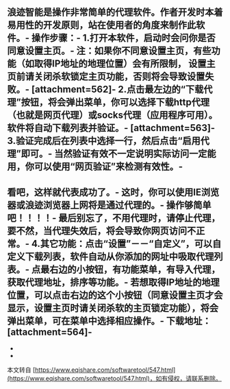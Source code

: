浪迹智能是操作非常简单的代理软件。作者开发时本着易用性的开发原则，站在使用者的角度来制作此软件。-
操作步骤：-
1.打开本软件，启动时会问你是否同意设置主页。-
注：如果你不同意设置主页，有些功能（如取得IP地址的地理位置）会有所限制， 设置主页前请关闭杀软锁定主页功能，否则将会导致设置失败。-
\[attachment=562\]-
2.点击最左边的“下载代理”按钮，将会弹出菜单，你可以选择下载http代理（也就是网页代理）或socks代理（应用程序可用）。软件将自动下载列表并验证。-
\[attachment=563\]-
3.验证完成后在列表中选择一行，然后点击“启用代理”即可。-
当然验证有效不一定说明实际访问一定能用，你可以使用“网页验证”来检测有效性。-
-
看吧，这样就代表成功了。-
这时，你可以使用IE浏览器或浪迹浏览器上网将是通过代理的。-
操作够简单吧！！！！-
最后别忘了，不用代理时，请停止代理，要不然，当代理失效后，将会导致你网页访问不正常。-
4.其它功能：点击“设置”－－“自定义”，可以自定义下载列表，软件自动从你添加的网址中吸取代理列表。-
点最右边的小按钮，有功能菜单，有导入代理，获取代理地址，排序等功能。-
若想取得IP地址的地理位置，可以点击右边的这个小按钮（同意设置主页才会显示，设置主页时请关闭杀软的主页锁定功能），将会弹出菜单，可在菜单中选择相应操作。-
**下载地址：\[attachment=564\]**-
-
-

-

本文转自 [https://www.eqishare.com/softwaretool/547.html](https://www.eqishare.com/softwaretool/547.html)，如有侵权，请联系删除。